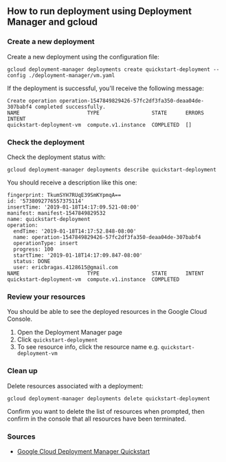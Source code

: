 ## How to run deployment using Deployment Manager and gcloud 

### Create a new deployment
Create a new deployment using the configuration file:

```
gcloud deployment-manager deployments create quickstart-deployment --config ./deployment-manager/vm.yaml
```

If the deployment is successful, you'll receive the following message:

```
Create operation operation-1547849829426-57fc2df3fa350-deaa04de-307babf4 completed successfully.
NAME                      TYPE                 STATE      ERRORS  INTENT
quickstart-deployment-vm  compute.v1.instance  COMPLETED  []
```

### Check the deployment
Check the deployment status with:

```
gcloud deployment-manager deployments describe quickstart-deployment
```

You should receive a description like this one:

```
fingerprint: TkumSYH7RUqE39SmKYpmqA==
id: '5738092776557375114'
insertTime: '2019-01-18T14:17:09.521-08:00'
manifest: manifest-1547849829532
name: quickstart-deployment
operation:
  endTime: '2019-01-18T14:17:52.848-08:00'
  name: operation-1547849829426-57fc2df3fa350-deaa04de-307babf4
  operationType: insert
  progress: 100
  startTime: '2019-01-18T14:17:09.847-08:00'
  status: DONE
  user: ericbragas.4128615@gmail.com
NAME                      TYPE                 STATE      INTENT
quickstart-deployment-vm  compute.v1.instance  COMPLETED
```

### Review your resources
You should be able to see the deployed resources in the Google Cloud Console.

1. Open the Deployment Manager page
2. Click `quickstart-deployment`
3. To see resource info, click the resource name e.g. `quickstart-deployment-vm`

### Clean up
Delete resources associated with a deployment:

```
gcloud deployment-manager deployments delete quickstart-deployment
```

Confirm you want to delete the list of resources when prompted, then confirm in the console that all resources have been terminated.

### Sources
* [Google Cloud Deployment Manager Quickstart](https://cloud.google.com/deployment-manager/docs/quickstart)
